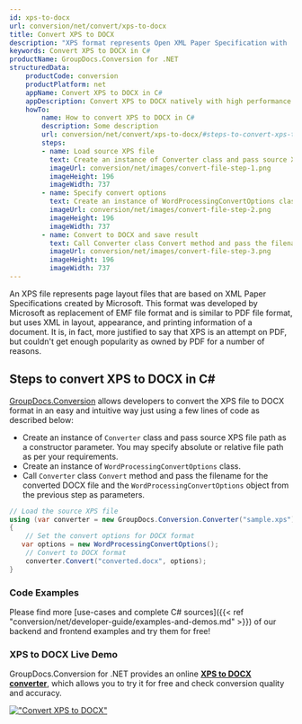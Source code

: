 ```yaml
---
id: xps-to-docx
url: conversion/net/convert/xps-to-docx
title: Convert XPS to DOCX
description: "XPS format represents Open XML Paper Specification with .xps extension. Learn how to convert XPS to DOCX file programmatically in C# language using GroupDocs.Conversion for .NET library."
keywords: Convert XPS to DOCX in C#
productName: GroupDocs.Conversion for .NET
structuredData:
    productCode: conversion
    productPlatform: net
    appName: Convert XPS to DOCX in C#
    appDescription: Convert XPS to DOCX natively with high performance using C# language and server side GroupDocs.Conversion for .NET APIs, without the use of any software like Microsoft or Open Office.
    howTo:
        name: How to convert XPS to DOCX in C# 
        description: Some description
        url: conversion/net/convert/xps-to-docx/#steps-to-convert-xps-to-docx-in-c
        steps:
        - name: Load source XPS file 
          text: Create an instance of Converter class and pass source XPS file path as a constructor parameter. You may specify absolute or relative file path as per your requirements. 
          imageUrl: conversion/net/images/convert-file-step-1.png
          imageHeight: 196
          imageWidth: 737
        - name: Specify convert options 
          text: Create an instance of WordProcessingConvertOptions class.
          imageUrl: conversion/net/images/convert-file-step-2.png
          imageHeight: 196
          imageWidth: 737
        - name: Convert to DOCX and save result 
          text: Call Converter class Convert method and pass the filename for the converted HTML file and the WordProcessingConvertOptions object from the previous step as parameters.
          imageUrl: conversion/net/images/convert-file-step-3.png
          imageHeight: 196
          imageWidth: 737
---
```


An XPS file represents page layout files that are based on XML Paper Specifications created by Microsoft. This format was developed by Microsoft as replacement of EMF file format and is similar to PDF file format, but uses XML in layout, appearance, and printing information of a document. It is, in fact, more justified to say that XPS is an attempt on PDF, but couldn't get enough popularity as owned by PDF for a number of reasons.

## Steps to convert XPS to DOCX in C#

[GroupDocs.Conversion](https://products.groupdocs.com/conversion/net) allows developers to convert the XPS file to DOCX format in an easy and intuitive way just using a few lines of code as described below:

* Create an instance of `Converter` class and pass source XPS file path as a constructor parameter. You may specify absolute or relative file path as per your requirements. 
* Create an instance of `WordProcessingConvertOptions` class.
* Call `Converter` class `Convert` method and pass the filename for the converted DOCX file and the `WordProcessingConvertOptions` object from the previous step as parameters.

```csharp
// Load the source XPS file
using (var converter = new GroupDocs.Conversion.Converter("sample.xps"))
{
    // Set the convert options for DOCX format
   var options = new WordProcessingConvertOptions();
    // Convert to DOCX format
    converter.Convert("converted.docx", options);
}
```

### Code Examples

Please find more [use-cases and complete C# sources]({{< ref "conversion/net/developer-guide/examples-and-demos.md" >}}) of our backend and frontend examples and try them for free!

### XPS to DOCX Live Demo

GroupDocs.Conversion for .NET provides an online [**XPS to DOCX converter**](https://products.groupdocs.app/conversion/xps-to-docx), which allows you to try it for free and check conversion quality and accuracy.

[!["Convert XPS to DOCX"](conversion/net/images/convert-to-docx/convert-xps-to-docx.png)](https://products.groupdocs.app/conversion/xps-to-docx)
